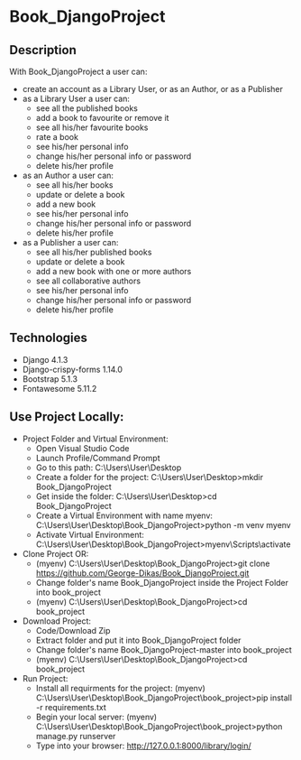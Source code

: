 # Book_DjangoProject
## Description
With Book_DjangoProject a user can:
* create an account as a Library User, or as an Author, or as a Publisher
* as a Library User a user can: 
  - see all the published books
  - add a book to favourite or remove it
  - see all his/her favourite books
  - rate a book
  - see his/her personal info
  - change his/her personal info or password
  - delete his/her profile
* as an Author a user can: 
  - see all his/her books
  - update or delete a book
  - add a new book
  - see his/her personal info
  - change his/her personal info or password
  - delete his/her profile
* as a Publisher a user can: 
  - see all his/her published books 
  - update or delete a book
  - add a new book with one or more authors
  - see all collaborative authors
  - see his/her personal info
  - change his/her personal info or password
  - delete his/her profile
## Technologies
* Django 4.1.3
* Django-crispy-forms 1.14.0
* Bootstrap 5.1.3
* Fontawesome 5.11.2
## Use Project Locally:
* Project Folder and Virtual Environment:		
  - Open Visual Studio Code
  - Launch Profile/Command Prompt																										
  - Go to this path: C:\Users\User\Desktop																					
  - Create a folder for the project: C:\Users\User\Desktop>mkdir Book_DjangoProject								
  - Get inside the folder: C:\Users\User\Desktop>cd Book_DjangoProject																								
  - Create a Virtual Environment with name myenv: C:\Users\User\Desktop\Book_DjangoProject>python -m venv myenv					
  - Activate Virtual Environment: C:\Users\User\Desktop\Book_DjangoProject>myenv\Scripts\activate										
* Clone Project OR:                                                                                                                     									
  - (myenv) C:\Users\User\Desktop\Book_DjangoProject>git clone https://github.com/George-Dikas/Book_DjangoProject.git	
  - Change folder's name Book_DjangoProject inside the Project Folder into book_project			
  - (myenv) C:\Users\User\Desktop\Book_DjangoProject>cd book_project		
* Download Project:
  - Code/Download Zip
  - Extract folder and put it into Book_DjangoProject folder
  - Change folder's name Book_DjangoProject-master into book_project
  - (myenv) C:\Users\User\Desktop\Book_DjangoProject>cd book_project
* Run Project: 
  - Install all requirments for the project: 
    (myenv) C:\Users\User\Desktop\Book_DjangoProject\book_project>pip install -r requirements.txt
  - Begin your local server: 
    (myenv) C:\Users\User\Desktop\Book_DjangoProject\book_project>python manage.py runserver
  - Type into your browser: http://127.0.0.1:8000/library/login/
